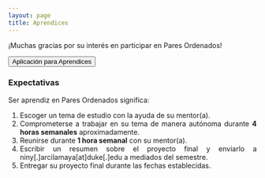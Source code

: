 ```yaml
---
layout: page
title: Aprendices
---
```

¡Muchas gracias por su interés en participar en Pares Ordenados!

<button class="button button1" onclick="open('{{ '/mentores' | prepend: site.baseurl }}')">Aplicación para Aprendices</button>


### Expectativas
Ser aprendiz en Pares Ordenados significa:
<div style="text-align: justify">
<ol>
    <li>Escoger un tema de estudio con la ayuda de su mentor(a).</li>
	<li>Comprometerse a trabajar en su tema de manera autónoma durante <b>4 horas semanales</b> aproximadamente.</li>
    <li>Reunirse durante <b>1 hora semanal</b> con su mentor(a).</li>
    <li>Escribir un resumen sobre el proyecto final y enviarlo a niny[.]arcilamaya[at]duke[.]edu a mediados del semestre.
    <li>Entregar su proyecto final durante las fechas establecidas.</li>    
</ol>
</div>




